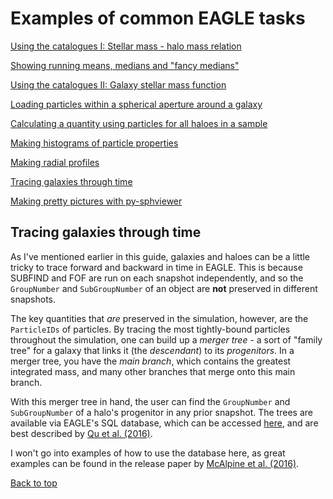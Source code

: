 # Examples of common EAGLE tasks

[Using the catalogues I: Stellar mass - halo mass relation](https://j-davies-astro.github.io/eagle-guide/examples_smhm)

[Showing running means, medians and "fancy medians"](https://j-davies-astro.github.io/eagle-guide/examples_stats)

[Using the catalogues II: Galaxy stellar mass function](https://j-davies-astro.github.io/eagle-guide/examples_gsmf)

[Loading particles within a spherical aperture around a galaxy](https://j-davies-astro.github.io/eagle-guide/examples_aperture)

[Calculating a quantity using particles for all haloes in a sample](https://j-davies-astro.github.io/eagle-guide/examples_sample)

[Making histograms of particle properties](https://j-davies-astro.github.io/eagle-guide/examples_hists)

[Making radial profiles](https://j-davies-astro.github.io/eagle-guide/examples_profile)

[Tracing galaxies through time](https://j-davies-astro.github.io/eagle-guide/examples_tracing)

[Making pretty pictures with py-sphviewer](https://j-davies-astro.github.io/eagle-guide/examples_sphviewer)

## Tracing galaxies through time

As I've mentioned earlier in this guide, galaxies and haloes can be a little tricky to trace forward and backward in time in EAGLE. This is because SUBFIND and FOF are run on each snapshot independently, and so the `GroupNumber` and `SubGroupNumber` of an object are **not** preserved in different snapshots.

The key quantities that _are_ preserved in the simulation, however, are the `ParticleIDs` of particles. By tracing the most tightly-bound particles throughout the simulation, one can build up a _merger tree_ - a sort of "family tree" for a galaxy that links it (the _descendant_) to its _progenitors_. In a merger tree, you have the _main branch_, which contains the greatest integrated mass, and many other branches that merge onto this main branch.

With this merger tree in hand, the user can find the `GroupNumber` and `SubGroupNumber` of a halo's progenitor in any prior snapshot. The trees are available via EAGLE's SQL database, which can be accessed [here](http://icc.dur.ac.uk/Eagle/database.php), and are best described by [Qu et al. (2016)](https://academic.oup.com/mnras/article/464/2/1659/2290988).

I won't go into examples of how to use the database here, as great examples can be found in the release paper by [McAlpine et al. (2016)](https://www.sciencedirect.com/science/article/pii/S2213133716300130?via%3Dihub).

[Back to top](https://j-davies-astro.github.io/eagle-guide/examples_tracing)
